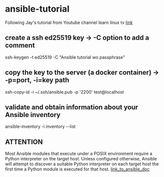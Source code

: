 # ansible-tutorial
Following Jay's tutorial from Youtube channel learn linux tv [link](https://www.youtube.com/watch?v=3RiVKs8GHYQ&list=PLT98CRl2KxKEUHie1m24-wkyHpEsa4Y70)


## create a ssh ed25519 key -> -C option to add a comment
ssh-keygen -t ed25519 -C "Ansible tutorial wo passphrase"

## copy the key to the server (a docker container) -> -p=port, -i=key path
ssh-copy-id -i ~/.ssh/ansible.pub -p '2200' test@localhost

## validate and obtain information about your Ansible inventory
ansible-inventory -i inventory --list

## ATTENTION
Most Ansible modules that execute under a POSIX environment require a Python interpreter on the target host. Unless configured otherwise, Ansible will attempt to discover a suitable Python interpreter on each target host the first time a Python module is executed for that host. [link_to_ansible_doc](https://docs.ansible.com/ansible/latest/reference_appendices/interpreter_discovery.html)

